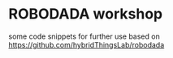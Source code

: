 # ROBODADA workshop

some code snippets for further use
based on https://github.com/hybridThingsLab/robodada  
